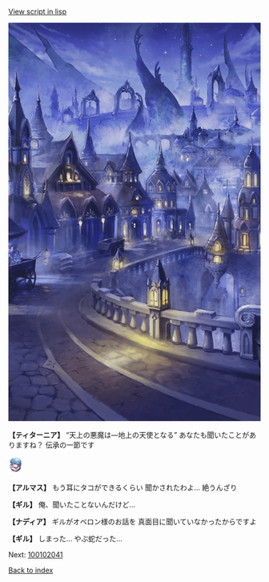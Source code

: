 [View script in lisp](../scripts/100102033.txt)

![101_city_night3.png](../images/backgrounds/101_city_night3.png)

**【ティターニア】**
“天上の悪魔は―地上の天使となる”
あなたも聞いたことがありますね？
伝承の一節です

<img src="../images/units/3103811.png" alt="3103811.png" height="34"/>

**【アルマス】**
もう耳にタコができるくらい
聞かされたわよ…
絶うんざり

**【ギル】**
俺、聞いたことないんだけど…

**【ナディア】**
ギルがオベロン様のお話を
真面目に聞いていなかったからですよ

**【ギル】**
しまった…
やぶ蛇だった…


Next: [100102041](100102041.md)

[Back to index](index.md)
